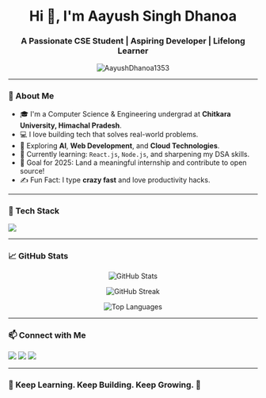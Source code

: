 <h1 align="center">Hi 👋, I'm Aayush Singh Dhanoa</h1>
<h3 align="center">A Passionate CSE Student | Aspiring Developer | Lifelong Learner</h3>

<p align="center">
  <img src="https://komarev.com/ghpvc/?username=AayushDhanoa1353&label=Profile%20views&color=0e75b6&style=flat" alt="AayushDhanoa1353" />
</p>

---

### 💫 About Me
- 🎓 I'm a Computer Science & Engineering undergrad at **Chitkara University, Himachal Pradesh**.
- 💻 I love building tech that solves real-world problems.
- 🤖 Exploring **AI**, **Web Development**, and **Cloud Technologies**.
- 📜 Currently learning: `React.js`, `Node.js`, and sharpening my DSA skills.
- 🎯 Goal for 2025: Land a meaningful internship and contribute to open source!
- ✍️ Fun Fact: I type **crazy fast** and love productivity hacks.

---

### 🔧 Tech Stack

<p align="left">
  <img src="https://skillicons.dev/icons?i=html,css,js,react,nodejs,python,c,cpp,mysql,mongodb,git,github,vscode,linux" />
</p>

---

### 📈 GitHub Stats

<p align="center">
  <img src="https://github-readme-stats.vercel.app/api?username=AayushDhanoa1353&show_icons=true&theme=radical&hide_border=false" alt="GitHub Stats" />
</p>

<p align="center">
  <img src="https://github-readme-streak-stats.herokuapp.com?user=AayushDhanoa1353&theme=radical&hide_border=false" alt="GitHub Streak" />
</p>

<p align="center">
  <img src="https://github-readme-stats.vercel.app/api/top-langs/?username=AayushDhanoa1353&layout=compact&theme=radical&hide_border=false" alt="Top Languages" />
</p>

---

### 📫 Connect with Me
<p>
  <a href="mailto:dhanoa.aayush4469@gmail.com"><img src="https://img.shields.io/badge/Gmail-%23D14836.svg?&style=for-the-badge&logo=gmail&logoColor=white" /></a>
  <a href="https://www.linkedin.com/in/aayush-dhanoa-977522361/" target="blank"><img src="https://img.shields.io/badge/LinkedIn-%230077B5.svg?&style=for-the-badge&logo=linkedin&logoColor=white" /></a>
  <a href="https://github.com/AayushDhanoa1353"><img src="https://img.shields.io/badge/GitHub-%2312100E.svg?&style=for-the-badge&logo=github&logoColor=white" /></a>
</p>

---

### 🧠 Keep Learning. Keep Building. Keep Growing. 🚀
